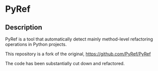 # PyRef


## Description
PyRef is a tool that automatically detect mainly method-level refactoring operations in Python projects.

This repository is a fork of the original, https://github.com/PyRef/PyRef

The code has been substantially cut down and refactored.